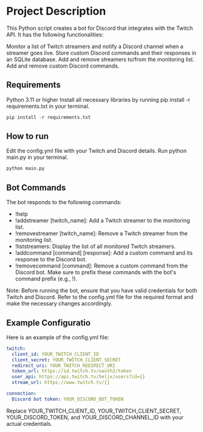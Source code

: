 # Project Description

This Python script creates a bot for Discord that integrates with the Twitch API. It has the following functionalities:

Monitor a list of Twitch streamers and notify a Discord channel when a streamer goes live.
Store custom Discord commands and their responses in an SQLite database.
Add and remove streamers to/from the monitoring list.
Add and remove custom Discord commands.

## Requirements

Python 3.11 or higher
Install all necessary libraries by running pip install -r requirements.txt in your terminal.

```python
pip install -r requirements.txt
```

## How to run

Edit the config.yml file with your Twitch and Discord details.
Run python main.py in your terminal.

```python
python main.py
```

## Bot Commands

The bot responds to the following commands:

- !help
- !addstreamer [twitch_name]: Add a Twitch streamer to the monitoring list.
- !removestreamer [twitch_name]: Remove a Twitch streamer from the monitoring list.
- !liststreamers: Display the list of all monitored Twitch streamers.
- !addcommand [command] [response]: Add a custom command and its response to the Discord bot.
- !removecommand [command]: Remove a custom command from the Discord bot.
Make sure to prefix these commands with the bot's command prefix (e.g., !).

Note: Before running the bot, ensure that you have valid credentials for both Twitch and Discord. Refer to the config.yml file for the required format and make the necessary changes accordingly.

## Example Configuratio

Here is an example of the config.yml file:

```yaml
twitch:
  client_id: YOUR_TWITCH_CLIENT_ID
  client_secret: YOUR_TWITCH_CLIENT_SECRET
  redirect_uri: YOUR_TWITCH_REDIRECT_URI
  token_url: https://id.twitch.tv/oauth2/token
  user_api: https://api.twitch.tv/helix/users?id={}
  stream_url: https://www.twitch.tv/{}

connection:
  Discord bot token: YOUR_DISCORD_BOT_TOKEN
```

Replace YOUR_TWITCH_CLIENT_ID, YOUR_TWITCH_CLIENT_SECRET, YOUR_DISCORD_TOKEN, and YOUR_DISCORD_CHANNEL_ID with your actual credentials.
